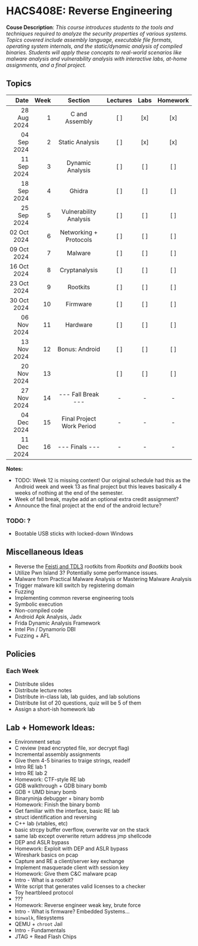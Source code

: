 # HACS408E: Reverse Engineering

**Couse Description**: _This course introduces students to the tools and
techniques required to analyze the security properties of various systems.
Topics covered include assembly language, executable file formats, operating
system internals, and the static/dynamic analysis of compiled binaries. Students
will apply these concepts to real-world scenarios like malware analysis and
vulnerability analysis with interactive labs, at-home assignments, and a final
project._

## Topics

|        Date | Week |          Section          | Lectures | Labs | Homework |
| ----------: | ---: | :-----------------------: | :------: | :--: | :------: |
| 28 Aug 2024 |    1 |      C and Assembly       |   [ ]    | [x]  |   [x]    |
| 04 Sep 2024 |    2 |      Static Analysis      |   [ ]    | [x]  |   [x]    |
| 11 Sep 2024 |    3 |     Dynamic Analysis      |   [ ]    | [ ]  |   [ ]    |
| 18 Sep 2024 |    4 |          Ghidra           |   [ ]    | [ ]  |   [ ]    |
| 25 Sep 2024 |    5 |  Vulnerability Analysis   |   [ ]    | [ ]  |   [ ]    |
| 02 Oct 2024 |    6 |  Networking + Protocols   |   [ ]    | [ ]  |   [ ]    |
| 09 Oct 2024 |    7 |          Malware          |   [ ]    | [ ]  |   [ ]    |
| 16 Oct 2024 |    8 |       Cryptanalysis       |   [ ]    | [ ]  |   [ ]    |
| 23 Oct 2024 |    9 |         Rootkits          |   [ ]    | [ ]  |   [ ]    |
| 30 Oct 2024 |   10 |         Firmware          |   [ ]    | [ ]  |   [ ]    |
| 06 Nov 2024 |   11 |         Hardware          |   [ ]    | [ ]  |   [ ]    |
| 13 Nov 2024 |   12 |      Bonus: Android       |   [ ]    | [ ]  |   [ ]    |
| 20 Nov 2024 |   13 |                           |   [ ]    | [ ]  |   [ ]    |
| 27 Nov 2024 |   14 |    --- Fall Break ---     |    -     |  -   |    -     |
| 04 Dec 2024 |   15 | Final Project Work Period |    -     |  -   |    -     |
| 11 Dec 2024 |   16 |      --- Finals ---       |    -     |  -   |    -     |

**Notes:**

- TODO: Week 12 is missing content! Our original schedule had this as the
  Android week and week 13 as final project but this leaves basically 4 weeks of
  nothing at the end of the semester.
- Week of fall break, maybe add an optional extra credit assignment?
- Announce the final project at the end of the android lecture?

### TODO: ?

- Bootable USB sticks with locked-down Windows

## Miscellaneous Ideas

- Reverse the [Feisti and TDL3](https://github.com/bootkitsbook/rootkits)
  rootkits from _Rootkits and Bootkits_ book
- Utilize Pwn Island 3? Potentially some performance issues.
- Malware from Practical Malware Analysis or Mastering Malware Analysis
- Trigger malware kill switch by registering domain
- Fuzzing
- Implementing common reverse engineering tools
- Symbolic execution
- Non-compiled code
- Android Apk Analysis, Jadx
- Frida Dynamic Analysis Framework
- Intel Pin / Dynamorio DBI
- Fuzzing + AFL

## Policies

### Each Week

- Distribute slides
- Distribute lecture notes
- Distribute in-class lab, lab guides, and lab solutions
- Distribute list of 20 questions, quiz will be 5 of them
- Assign a short-ish homework lab

## Lab + Homework Ideas:

- Environment setup
- C review (read encrypted file, xor decrypt flag)
- Incremental assembly assignments
- Give them 4-5 binaries to traige strings, readelf
- Intro RE lab 1
- Intro RE lab 2
- Homework: CTF-style RE lab
- GDB walkthrough + GDB binary bomb
- GDB + UMD binary bomb
- Binaryninja debugger + binary bomb
- Homework: Finish the binary bomb
- Get familiar with the interface, basic RE lab
- struct identification and reversing
- C++ lab (vtables, etc)
- basic strcpy buffer overflow, overwrite var on the stack
- same lab except overwrite return address jmp shellcode
- DEP and ASLR bypass
- Homework: Exploit with DEP and ASLR bypass
- Wireshark basics on pcap
- Capture and RE a client/server key exchange
- Implement masquerade client with session key
- Homework: Give them C&C malware pcap
- Intro - What is a rootkit?
- Write script that generates valid licenses to a checker
- Toy heartbleed protocol
- ???
- Homework: Reverse engineer weak key, brute force
- Intro - What is firmware? Embedded Systems...
- `binwalk`, filesystems
- QEMU + `chroot` Jail
- Intro - Fundamentals
- JTAG + Read Flash Chips
